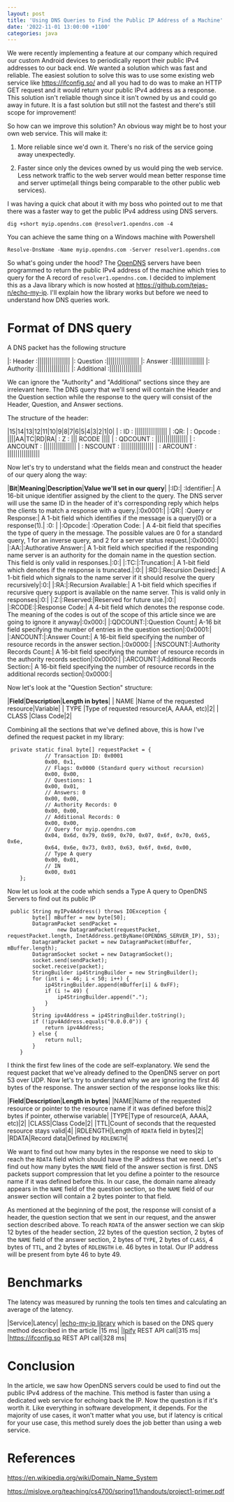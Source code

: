 ```yaml
---
layout: post
title: 'Using DNS Queries to Find the Public IP Address of a Machine'
date: '2022-11-01 13:00:00 +1100'
categories: java
---
```

We were recently implementing a feature at our company which required our custom Android devices to periodically report their public IPv4 addresses to our back end. We wanted a solution which was fast and reliable. The easiest solution to solve this was to use some existing web service like <https://ifconfig.so/> and all you had to do was to make an HTTP GET request and it would return your public IPv4 address as a response. This solution isn't reliable though since it isn't owned by us and could go away in future. It is a fast solution but still not the fastest and there's still scope for improvement!

So how can we improve this solution? An obvious way might be to host your own web service. This will make it:
    
1. More reliable since we'd own it. There's no risk of the service going away unexpectedly.

2. Faster since only the devices owned by us would ping the web service. Less network traffic to the web server would mean better response time and server uptime(all things being comparable to the other public web services).

I was having a quick chat about it with my boss who pointed out to me that there was a faster way to get the public IPv4 address using DNS servers.

```
dig +short myip.opendns.com @resolver1.opendns.com -4
```
You can achieve the same thing on a Windows machine with Powershell
```
Resolve-DnsName -Name myip.opendns.com -Server resolver1.opendns.com
```

So what's going under the hood? The [OpenDNS](https://www.opendns.com/) servers have been programmed to return the public IPv4 address of the machine which tries to query for the A record of `resolver1.opendns.com`. I decided to implement this as a Java library which is now hosted at <https://github.com/tejas-n/echo-my-ip>. I'll explain how the library works but before we need to understand how DNS queries work.

# Format of DNS query
A DNS packet has the following structure

|: Header :||||||||||||||||
|: Question :||||||||||||||||
|: Answer :||||||||||||||||
|: Authority :||||||||||||||||
|: Additional :||||||||||||||||

We can ignore the "Authority" and "Additional" sections since they are irrelevant here. The DNS query that we'll send will contain the Header and the Question section while the response to the query will consist of the Header, Question, and Answer sections.

The structure of the header:

|15|14|13|12|11|10|9|8|7|6|5|4|3|2|1|0|
| : ID     :               ||||||||||||||||
| :QR: | : Opcode : ||||AA|TC|RD|RA| : Z : ||| RCODE ||||
| : QDCOUNT :       ||||||||||||||||
| : ANCOUNT :       ||||||||||||||||
| : NSCOUNT :       ||||||||||||||||
| : ARCOUNT :       ||||||||||||||||


Now let's try to understand what the fields mean and construct the header of our query along the way:

|**Bit**|**Meaning**|**Description**|**Value we'll set in our query**|
|:ID:| :Identifier:| A 16-bit unique identifier assigned by the client to the query. The DNS server will use the same ID in the header of it's corresponding reply which helps the clients to match a response with a query.|:0x0001:|
|:QR:| :Query or Response:| A 1-bit field which identifies if the message is a query(0) or a response(1).| :0: |
|:Opcode:| :Operation Code: | A 4-bit field that specifies the type of query in the message. The possible values are 0 for a standard query, 1 for an inverse query, and 2 for a server status request.|:0x0000:|
|:AA:|:Authorative Answer:| A 1-bit field which specified if the responding name server is an authority for the domain name in the question section. This field is only valid in responses.|:0:|
|:TC:|:Truncation:| A 1-bit field which denotes if the response is truncated.|:0:|
|:RD:|:Recursion Desired:| A 1-bit field which signals to the name server if it should resolve the query recursively|:0:|
|:RA:|:Recursion Available:| A 1-bit field which specifies if recursive query support is available on the name server. This is valid only in responses|:0:|
|:Z:|:Reserved:|Reserved for future use.|:0:|
|:RCODE:|:Response Code:| A 4-bit field which denotes the response code. The meaning of the codes is out of the scope of this article since we are going to ignore it anyway|:0x000:|
|:QDCOUNT:|:Question Count:| A-16 bit field specifying the number of entries in the question section|:0x0001:|
|:ANCOUNT:|:Answer Count:| A 16-bit field specifying the number of resource records in the answer section.|:0x0000:|
|:NSCOUNT:|:Authority Records Count:| A 16-bit field specifying the number of resource records in the authority records section|:0x0000:|
|:ARCOUNT:|:Additional Records Section:| A 16-bit field specifying the number of resource records in the additional records section|:0x0000:|

Now let's look at the "Question Section" structure:

|**Field**|**Description**|**Length in bytes**|
| NAME |Name of the requested resource|Variable|
| TYPE |Type of requested resource(A, AAAA, etc)|2|
| CLASS |Class Code|2|


Combining all the sections that we've defined above, this is how I've defined the request packet in my library:

```
 private static final byte[] requestPacket = {
            // Transaction ID: 0x0001
            0x00, 0x1,
            // Flags: 0x0000 (Standard query without recursion)
            0x00, 0x00,
            // Questions: 1
            0x00, 0x01,
            // Answers: 0
            0x00, 0x00,
            // Authority Records: 0
            0x00, 0x00,
            // Additional Records: 0
            0x00, 0x00,
            // Query for myip.opendns.com
            0x04, 0x6d, 0x79, 0x69, 0x70, 0x07, 0x6f, 0x70, 0x65, 0x6e, 
            0x64, 0x6e, 0x73, 0x03, 0x63, 0x6f, 0x6d, 0x00,
            // Type A query
            0x00, 0x01,
            // IN
            0x00, 0x01
    };
```

Now let us look at the code which sends a Type A query to OpenDNS Servers to find out its public IP

```
 public String myIPv4Address() throws IOException {
        byte[] mBuffer = new byte[50];
        DatagramPacket sendPacket =
                new DatagramPacket(requestPacket, requestPacket.length, InetAddress.getByName(OPENDNS_SERVER_IP), 53);
        DatagramPacket packet = new DatagramPacket(mBuffer, mBuffer.length);
        DatagramSocket socket = new DatagramSocket();
        socket.send(sendPacket);
        socket.receive(packet);
        StringBuilder ip4StringBuilder = new StringBuilder();
        for (int i = 46; i < 50; i++) {
            ip4StringBuilder.append(mBuffer[i] & 0xFF);
            if (i != 49) {
                ip4StringBuilder.append(".");
            }
        }
        String ipv4Address = ip4StringBuilder.toString();
        if (!ipv4Address.equals("0.0.0.0")) {
            return ipv4Address;
        } else {
            return null;
        }
    }
 ```

I think the first few lines of the code are self-explanatory. We send the request packet that we've already defined to the OpenDNS server on port 53 over UDP. Now let's try to understand why we are ignoring the first 46 bytes of the response. The answer section of the response looks like this:

|**Field**|**Description**|**Length in bytes**|
|NAME|Name of the requested resource or pointer to the resource name if it was defined before this|2 bytes if pointer, otherwise variable|
|TYPE|Type of resource(A, AAAA, etc)|2|
|CLASS|Class Code|2|
|TTL|Count of seconds that the requested resource stays valid|4|
|RDLENGTH|Length of `RDATA` field in bytes|2|
|RDATA|Record data|Defined by `RDLENGTH`|

We want to find out how many bytes in the response we need to skip to reach the `RDATA` field which should have the IP address that we need. Let's find out how many bytes the `NAME` field of the answer section is first. DNS packets support compression that let you define a pointer to the resource name if it was defined before this. In our case, the domain name already appears in the `NAME` field of the question section, so the `NAME` field of our answer section will contain a 2 bytes pointer to that field.

As mentioned at the beginning of the post, the response will consist of a header, the question section that we sent in our request, and the answer section described above. To reach `RDATA` of the answer section we can skip 12 bytes of the header section, 22 bytes of the question section, 2 bytes of the `NAME` field of the answer section, 2 bytes of `TYPE`, 2 bytes of `CLASS`, 4 bytes of `TTL`, and 2 bytes of `RDLENGTH` i.e. 46 bytes in total. Our IP address will be present from byte 46 to byte 49.

# Benchmarks

The latency was measured by running the tools ten times and calculating an average of the latency.

|Service|Latency|
|[echo-my-ip library](https://github.com/tejas-n/echo-my-ip) which is based on the DNS query method described in the article |15 ms|
|[Ipify](https://api.ipify.org) REST API call|315 ms|
|<https://ifconfig.so> REST API call|328 ms|

# Conclusion

In the article, we saw how OpenDNS servers could be used to find out the public IPv4 address of the machine. This method is faster than using a dedicated web service for echoing back the IP. Now the question is if it's worth it. Like everything in software development, it depends. For the majority of use cases, it won't matter what you use, but if latency is critical for your use case, this method surely does the job better than using a web service.

# References

<https://en.wikipedia.org/wiki/Domain_Name_System>

<https://mislove.org/teaching/cs4700/spring11/handouts/project1-primer.pdf>
